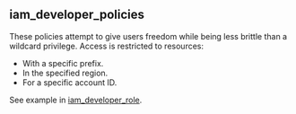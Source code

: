 ## iam\_developer\_policies

These policies attempt to give users freedom while being
less brittle than a wildcard privilege. Access is restricted
to resources:

- With a specific prefix.
- In the specified region.
- For a specific account ID.

See example in [iam\_developer\_role](../iam_developer_role/README.md).

